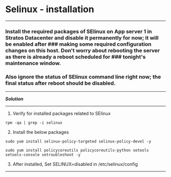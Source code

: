# Selinux - installation

---

### Install the required packages of SElinux on App server 1 in Stratos Datacenter and disable it permanently for now; it will be enabled after ### making some required configuration changes on this host. Don't worry about rebooting the server as there is already a reboot scheduled for ### tonight's maintenance window. 
### Also ignore the status of SElinux command line right now; the final status after reboot should be disabled.

---

**_Solution_**

---

1. Verify for installed packages related to SElinux

`rpm -qa | grep -i selinux`

2. Install the below packages

`sudo yum install selinux-policy-targeted selinux-policy-devel -y`  

`sudo yum install policycoreutils policycoreutils-python setools setools-console setroubleshoot -y`

3. After installed, Set SELINUX=disabled in /etc/selinux/config

---